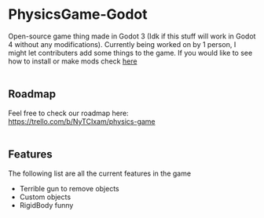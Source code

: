 # PhysicsGame-Godot
Open-source game thing made in Godot 3 (Idk if this stuff will work in Godot 4 without any modifications). Currently being worked on by 1 person, I might let contributers add some things to the game. If you would like to see how to install or make mods check [here](https://github.com/marrow-Dev/PhysicsGame-Godot/wiki)<br />
<br />
## Roadmap
Feel free to check our roadmap here: <br />
https://trello.com/b/NyTCIxam/physics-game <br />
<br />
## Features
The following list are all the current features in the game
* Terrible gun to remove objects
* Custom objects
* RigidBody funny
